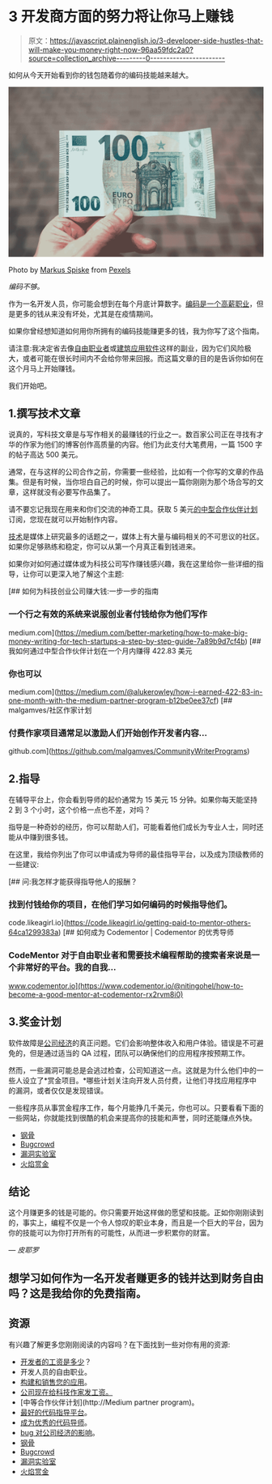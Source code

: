 # 3 开发商方面的努力将让你马上赚钱

> 原文：<https://javascript.plainenglish.io/3-developer-side-hustles-that-will-make-you-money-right-now-96aa59fdc2a0?source=collection_archive---------0----------------------->

如何从今天开始看到你的钱包随着你的编码技能越来越大。

![](img/7f90d11bffba78c2d66f87e0b857964c.png)

Photo by [Markus Spiske](https://www.pexels.com/@markusspiske?utm_content=attributionCopyText&utm_medium=referral&utm_source=pexels) from [Pexels](https://www.pexels.com/photo/euro-is-one-of-higher-value-3671148/?utm_content=attributionCopyText&utm_medium=referral&utm_source=pexels)

*编码不够。*

作为一名开发人员，你可能会想到在每个月底计算数字。[编码是一个高薪职业](https://careerkarma.com/blog/how-much-do-coders-make/)，但是更多的钱从来没有坏处，尤其是在疫情期间。

如果你曾经想知道如何用你所拥有的编码技能赚更多的钱，我为你写了这个指南。

请注意:我决定省去像[自由职业者](https://blog.payoneer.com/freelancers/it-programming/20-job-sites-for-freelance-programmers-and-designers/)或[建筑应用软件](https://mashable.com/2013/07/13/top-selling-app/?europe=true)这样的副业，因为它们风险极大，或者可能在很长时间内不会给你带来回报。而这篇文章的目的是告诉你如何在这个月马上开始赚钱。

我们开始吧。

## 1.撰写技术文章

说真的，写科技文章是与写作相关的最赚钱的行业之一。数百家公司正在寻找有才华的作家为他们的博客创作高质量的内容。他们为此支付大笔费用，一篇 1500 字的帖子高达 500 美元。

通常，在与这样的公司合作之前，你需要一些经验，比如有一个你写的文章的作品集。但是有时候，当你坦白自己的时候，你可以提出一篇你刚刚为那个场合写的文章，这样就没有必要写作品集了。

请不要忘记我现在用来和你们交流的神奇工具。获取 5 美元[的中型合作伙伴计划](https://help.medium.com/hc/en-us/articles/115011694187-Getting-started-with-the-Medium-Partner-Program)订阅，您现在就可以开始制作内容。

[技术](https://medium.com/topic/technology)是媒体上研究最多的话题之一，媒体上有大量与编码相关的不可思议的社区。如果你足够熟练和稳定，你可以从第一个月真正看到钱进来。

如果你对如何通过媒体或为科技公司写作赚钱感兴趣，我在这里给你一些详细的指导，让你可以更深入地了解这个主题:

[](https://medium.com/better-marketing/how-to-make-big-money-writing-for-tech-startups-a-step-by-step-guide-7a89b9d7cf4b) [## 如何为科技创业公司赚大钱:一步一步的指南

### 一个行之有效的系统来说服创业者付钱给你为他们写作

medium.com](https://medium.com/better-marketing/how-to-make-big-money-writing-for-tech-startups-a-step-by-step-guide-7a89b9d7cf4b) [](https://medium.com/@alukerowley/how-i-earned-422-83-in-one-month-with-the-medium-partner-program-b12be0ee37cf) [## 我如何通过中型合作伙伴计划在一个月内赚得 422.83 美元

### 你也可以

medium.com](https://medium.com/@alukerowley/how-i-earned-422-83-in-one-month-with-the-medium-partner-program-b12be0ee37cf) [](https://github.com/malgamves/CommunityWriterPrograms) [## malgamves/社区作家计划

### 付费作家项目通常足以激励人们开始创作开发者内容…

github.com](https://github.com/malgamves/CommunityWriterPrograms) 

## 2.指导

在辅导平台上，你会看到导师的起价通常为 15 美元 15 分钟。如果你每天能坚持 2 到 3 个小时，这个价格一点也不差，对吗？

指导是一种奇妙的经历，你可以帮助人们，可能看着他们成长为专业人士，同时还能从中赚到很多钱。

在这里，我给你列出了你可以申请成为导师的最佳指导平台，以及成为顶级教师的一些建议:

[](https://code.likeagirl.io/getting-paid-to-mentor-others-64ca1299383a) [## 问:我怎样才能获得指导他人的报酬？

### 找到付钱给你的项目，在他们学习如何编码的时候指导他们。

code.likeagirl.io](https://code.likeagirl.io/getting-paid-to-mentor-others-64ca1299383a) [](https://www.codementor.io/@nitingohel/how-to-become-a-good-mentor-at-codementor-rx2rvm8i0) [## 如何成为 Codementor | Codementor 的优秀导师

### CodeMentor 对于自由职业者和需要技术编程帮助的搜索者来说是一个非常好的平台。我的自我…

www.codementor.io](https://www.codementor.io/@nitingohel/how-to-become-a-good-mentor-at-codementor-rx2rvm8i0) 

## 3.奖金计划

软件故障是[公司经济](https://softwaretesting.news/what-is-the-real-impact-of-software-bugs/#:~:text=Clearly%2C%20software%20bugs%20can%20hit,%242.3%20billion%20of%20shareholder%20value.)的真正问题。它们会影响整体收入和用户体验。错误是不可避免的，但是通过适当的 QA 过程，团队可以确保他们的应用程序按预期工作。

然而，一些漏洞可能总是会逃过检查，公司知道这一点。这就是为什么他们中的一些人设立了*赏金项目。*哪些计划关注向开发人员付费，让他们寻找应用程序中的漏洞，或者仅仅是发现错误。

一些程序员从事赏金程序工作，每个月能挣几千美元，你也可以。只要看看下面的一些网站，你就能找到很酷的机会来提高你的技能和声誉，同时还能赚点外快。

*   [钢骨](https://hackerone.com/hacktivity?sort_type=popular&filter=type%3Aall&page=1&range=forever)
*   [Bugcrowd](https://www.bugcrowd.com/bug-bounty-list/)
*   [漏洞实验室](https://www.vulnerability-lab.com/list-of-bug-bounty-programs.php)
*   [火焰赏金](https://firebounty.com/)

## 结论

这个月赚更多的钱是可能的。你只需要开始这样做的愿望和技能。正如你刚刚读到的，事实上，编程不仅是一个令人惊叹的职业本身，而且是一个巨大的平台，因为你的技能可以为你打开所有的可能性，从而进一步积累你的财富。

— *皮耶罗*

## 想学习如何作为一名开发者赚更多的钱并达到财务自由吗？这是我给你的免费指南。

## **资源**

有兴趣了解更多您刚刚阅读的内容吗？在下面找到一些对你有用的资源:

*   [开发者的工资是多少](https://careerkarma.com/blog/how-much-do-coders-make/)？
*   开发人员的自由职业。
*   [构建和销售您的应用](https://mashable.com/2013/07/13/top-selling-app/?europe=true)。
*   [公司现在给科技作家发工资。](https://github.com/malgamves/CommunityWriterPrograms)
*   [中等合作伙伴计划](http://Medium partner program)。
*   [最好的代码指导平台](https://code.likeagirl.io/getting-paid-to-mentor-others-64ca1299383a)。
*   [成为优秀的代码导师](https://www.codementor.io/@nitingohel/how-to-become-a-good-mentor-at-codementor-rx2rvm8i0)。
*   [bug 对公司经济的影响](https://softwaretesting.news/what-is-the-real-impact-of-software-bugs/#:~:text=Clearly%2C%20software%20bugs%20can%20hit,%242.3%20billion%20of%20shareholder%20value.)。
*   [钢骨](https://hackerone.com/hacktivity?sort_type=popular&filter=type%3Aall&page=1&range=forever)
*   [Bugcrowd](https://www.bugcrowd.com/bug-bounty-list/)
*   [漏洞实验室](https://www.vulnerability-lab.com/list-of-bug-bounty-programs.php)
*   [火焰赏金](https://firebounty.com/)